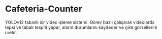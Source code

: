 # Cafeteria-Counter
 YOLOv12 tabanlı bir video işleme sistemi. Görev bazlı çalışarak videolarda tepsi ve tabak tespiti yapar, alarm durumlarını kaydeder ve çıktı görsellerini üretir.
